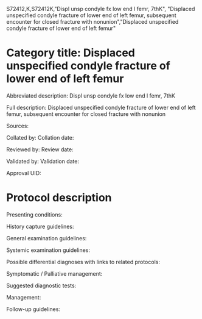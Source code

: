 S72412,K,S72412K,"Displ unsp condyle fx low end l femr, 7thK", "Displaced unspecified condyle fracture of lower end of left femur, subsequent encounter for closed fracture with nonunion","Displaced unspecified condyle fracture of lower end of left femur"
# Category title: Displaced unspecified condyle fracture of lower end of left femur

Abbreviated description: Displ unsp condyle fx low end l femr, 7thK

Full description: Displaced unspecified condyle fracture of lower end of left femur, subsequent encounter for closed fracture with nonunion

Sources:

Collated by:
Collation date:

Reviewed by:
Review date:

Validated by:
Validation date:

Approval UID:

# Protocol description

Presenting conditions:

History capture guidelines:

General examination guidelines:

Systemic examination guidelines:

Possible differential diagnoses with links to related protocols:

Symptomatic / Palliative management:

Suggested diagnostic tests:

Management:

Follow-up guidelines:
